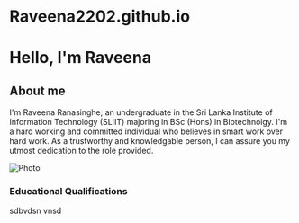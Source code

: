 # Raveena2202.github.io
<h1>Hello, I'm Raveena</h1>

<h2>About me</h2>

I'm Raveena Ranasinghe; an undergraduate in the Sri Lanka Institute of Information Technology (SLIIT) majoring in BSc (Hons) in Biotechnolgy. I'm a hard working and committed individual who believes in smart work over hard work. As a trustworthy and knowledgable person, I can assure you my utmost dedication to the role provided.

![Photo](https://user-images.githubusercontent.com/120706178/208288264-946d6683-4c30-4f10-8985-672032af09b7.jpg)

<h3>Educational Qualifications</h3>
sdbvdsn vnsd
